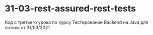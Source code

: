 # 31-03-rest-assured-rest-tests
Код с третьего урока по курсу Тестирование Backend на Java для потока от 31/03/2021
